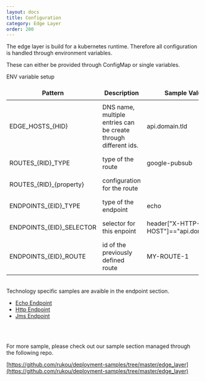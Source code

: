 ```yaml
---
layout: docs
title: Configuration
category: Edge Layer
order: 200
---
```

The edge layer is build for a kubernetes runtime. Therefore all configuration is handled through environment variables.

These can either be provided through ConfigMap or single variables.

ENV variable setup

| Pattern | Description | Sample Value |
| ------- | ----------- | ------------ |
| EDGE_HOSTS_{HID} | DNS name, multiple entries can be create through different ids. | api.domain.tld |
| ROUTES_{RID}_TYPE | type of the route | google-pubsub |
| ROUTES_{RID}_{property} | configuration for the route | |
| ENDPOINTS_{EID}_TYPE | type of the endpoint | echo |
| ENDPOINTS_{EID}_SELECTOR | selector for this enpoint | header["X-HTTP-HOST"]=="api.domain.tld" |
| ENDPOINTS_{EID}_ROUTE | id of the previously defined route | MY-ROUTE-1 |

<br>
Technology specific samples are avaible in the endpoint section.

* [Echo Endpoint](echo_endpoint)
* [Http Endpoint](http_endpoint)
* [Jms Endpoint](jms_endpoint)

<br>
<br>

For more sample, please check out our sample section managed through the following repo.

[https://github.com/rukou/deployment-samples/tree/master/edge_layer](https://github.com/rukou/deployment-samples/tree/master/edge_layer)

<style>
td, th {
    border: 1px solid var(--secondary);
    padding: 0.5em;
}
</style>